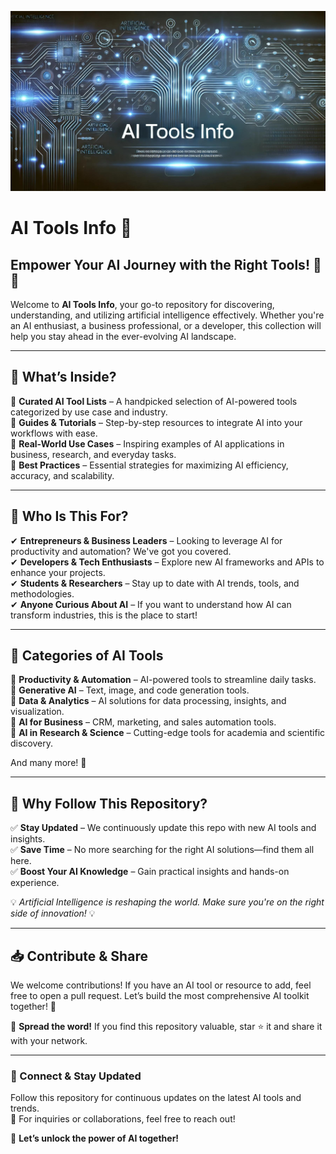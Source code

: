 ![Alt text](https://github.com/XData-si/AI-tools-info/blob/main/AI_tools_banner.jpg "a title")

# AI Tools Info 🚀

## Empower Your AI Journey with the Right Tools! 🧠✨

Welcome to **AI Tools Info**, your go-to repository for discovering, understanding, and utilizing artificial intelligence effectively. Whether you're an AI enthusiast, a business professional, or a developer, this collection will help you stay ahead in the ever-evolving AI landscape.

---

## 📌 What’s Inside?

🔹 **Curated AI Tool Lists** – A handpicked selection of AI-powered tools categorized by use case and industry.  
🔹 **Guides & Tutorials** – Step-by-step resources to integrate AI into your workflows with ease.  
🔹 **Real-World Use Cases** – Inspiring examples of AI applications in business, research, and everyday tasks.  
🔹 **Best Practices** – Essential strategies for maximizing AI efficiency, accuracy, and scalability.  

---

## 🚀 Who Is This For?

✔ **Entrepreneurs & Business Leaders** – Looking to leverage AI for productivity and automation? We've got you covered.  
✔ **Developers & Tech Enthusiasts** – Explore new AI frameworks and APIs to enhance your projects.  
✔ **Students & Researchers** – Stay up to date with AI trends, tools, and methodologies.  
✔ **Anyone Curious About AI** – If you want to understand how AI can transform industries, this is the place to start!  

---

## 📂 Categories of AI Tools

📍 **Productivity & Automation** – AI-powered tools to streamline daily tasks.  
📍 **Generative AI** – Text, image, and code generation tools.  
📍 **Data & Analytics** – AI solutions for data processing, insights, and visualization.  
📍 **AI for Business** – CRM, marketing, and sales automation tools.  
📍 **AI in Research & Science** – Cutting-edge tools for academia and scientific discovery.  

And many more! 🚀

---

## 🌟 Why Follow This Repository?

✅ **Stay Updated** – We continuously update this repo with new AI tools and insights.  
✅ **Save Time** – No more searching for the right AI solutions—find them all here.  
✅ **Boost Your AI Knowledge** – Gain practical insights and hands-on experience.  

💡 *Artificial Intelligence is reshaping the world. Make sure you're on the right side of innovation!* 💡

---

## 📥 Contribute & Share

We welcome contributions! If you have an AI tool or resource to add, feel free to open a pull request. Let’s build the most comprehensive AI toolkit together! 🤝  

📢 **Spread the word!** If you find this repository valuable, star ⭐ it and share it with your network.  

---

### 🔗 Connect & Stay Updated
Follow this repository for continuous updates on the latest AI tools and trends.  
📩 For inquiries or collaborations, feel free to reach out!  

🚀 **Let’s unlock the power of AI together!**

